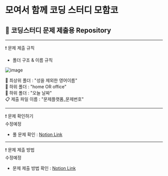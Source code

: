 # 모여서 함께 코딩 스터디 모함코 
  
## 📝 코딩스터디 문제 제출용 Repository

---

❗ 문제 제출 규칙

- 폴더 구조 & 이름 규칙  
  
![image](https://user-images.githubusercontent.com/23613481/155912370-903e4747-fb60-41d9-ac5e-f71e4bc8154e.png)

📂 최상위 폴더 : "성을 제외한 영어이름"  
📂 하위 폴더 : "home OR office"  
📂 하위 폴더 : "오늘 날짜"  
📋 제출 파일 이름 : "문제플랫폼_문제번호" 

---

❗ 문제 확인하기  
수정예정


- 풀 문제 확인 : [Notion Link](https://www.notion.so/bc4fd8cb3da849fe8a8e8f93e6709726?v=b488c936da9a4c01a6bc9129ec463cce)  

---

❗ 문제 제출 방법   
수정예정
    
- 문제 제출 방법 확인 : [Notion Link](https://www.notion.so/55d91cd44a4c47a5a5b09168d5c057d0)  
